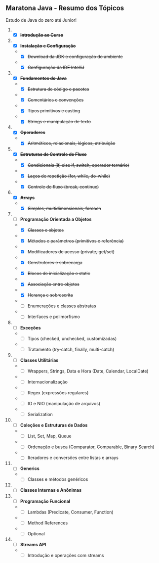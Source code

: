 ## **Maratona Java - Resumo dos Tópicos**

Estudo de Java do zero até Junior!

1. -[x] ~~**Introdução ao Curso**~~
2. -[x] ~~**Instalação e Configuração**~~
    - -[x] ~~Download da JDK e configuração do ambiente~~
    - -[x] ~~Configuração da IDE IntelliJ~~
3. -[x] ~~**Fundamentos do Java**~~
    - -[x] ~~Estrutura de código e pacotes~~
    - -[x] ~~Comentários e convenções~~
    - -[x] ~~Tipos primitivos e casting~~
    - -[x] ~~Strings e manipulação de texto~~
4. -[x] ~~**Operadores**~~
    - -[x] ~~Aritméticos, relacionais, lógicos, atribuição~~
5. -[x] ~~**Estruturas de Controle de Fluxo**~~
    - -[x] ~~Condicionais (if, else if, switch, operador ternário)~~
    - -[x] ~~Laços de repetição (for, while, do-while)~~
    - -[x] ~~Controle de fluxo (break, continue)~~
6. -[x] ~~**Arrays**~~
    - -[x] ~~Simples, multidimensionais, foreach~~
7. -[ ] **Programação Orientada a Objetos**
    - -[x] ~~Classes e objetos~~
    - -[x] ~~Métodos e parâmetros (primitivos e referência)~~
    - -[x] ~~Modificadores de acesso (private, get/set)~~
    - -[x] ~~Construtores e sobrecarga~~
    - -[x] ~~Blocos de inicialização e static~~
    - -[x] ~~Associação entre objetos~~
    - -[X] ~~Herança e sobrescrita~~
    - -[ ] Enumerações e classes abstratas
    - -[ ] Interfaces e polimorfismo
8. -[ ] **Exceções**
    - -[ ] Tipos (checked, unchecked, customizadas)
    - -[ ] Tratamento (try-catch, finally, multi-catch)
9. -[ ] **Classes Utilitárias**
    - -[ ] Wrappers, Strings, Data e Hora (Date, Calendar, LocalDate)
    - -[ ] Internacionalização
    - -[ ] Regex (expressões regulares)
    - -[ ] IO e NIO (manipulação de arquivos)
    - -[ ] Serialization
10. -[ ] **Coleções e Estruturas de Dados**
    - -[ ] List, Set, Map, Queue
    - -[ ] Ordenação e busca (Comparator, Comparable, Binary Search)
    - -[ ] Iteradores e conversões entre listas e arrays
11. -[ ] **Generics**
    - -[ ] Classes e métodos genéricos
12. -[ ] **Classes Internas e Anônimas**
13. -[ ] **Programação Funcional**
    - -[ ] Lambdas (Predicate, Consumer, Function)
    - -[ ] Method References
    - -[ ] Optional
14. -[ ] **Streams API**
    - -[ ] Introdução e operações com streams